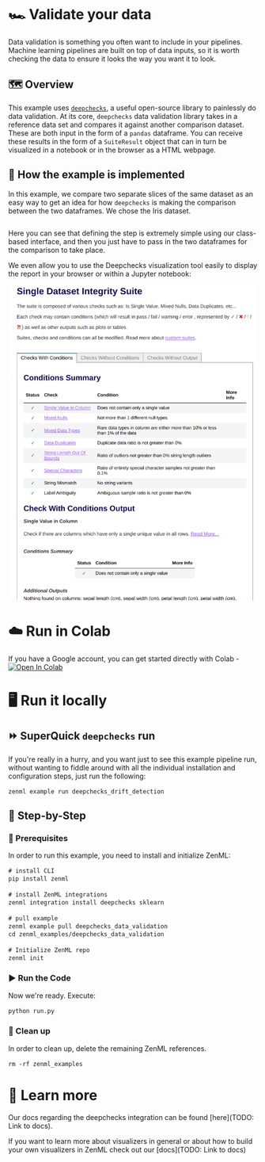 # 🏎 Validate your data
Data validation is something you often want to include in your pipelines.
Machine learning pipelines are built on top of data inputs, so it is worth
checking the data to ensure it looks the way you want it to look.

## 🗺 Overview
This example uses [`deepchecks`](https://github.com/deepchecks/deepchecks), a
useful open-source library to painlessly do data validation. At its core, `deepchecks` 
data validation library takes in a reference data set and compares it against another comparison dataset. 
These are both input in the form of a `pandas` dataframe. You can receive these results in the form of a 
`SuiteResult` object that can in turn be visualized in a notebook or in the browser as a HTML webpage.


## 🧰 How the example is implemented
In this example, we compare two separate slices of the same dataset as an easy
way to get an idea for how `deepchecks` is making the comparison between the two
dataframes. We chose the Iris dataset.

```python

```

Here you can see that defining the step is extremely simple using our
class-based interface, and then you just have to pass in the two dataframes for
the comparison to take place.

We even allow you to use the Deepchecks visualization tool easily to display the 
report in your browser or within a Jupyter notebook:

![Deepchecks drift visualization UI](assets/drift_visualization.png)

# ☁️ Run in Colab
If you have a Google account, you can get started directly with Colab - [![Open In Colab](https://colab.research.google.com/assets/colab-badge.svg)](https://colab.research.google.com/github/zenml-io/zenml/blob/feature/ENG-634-beautify-examples/examples/deepchecks_drift_detection/deepchecks.ipynb)

# 🖥 Run it locally

## ⏩ SuperQuick `deepchecks` run

If you're really in a hurry, and you want just to see this example pipeline run,
without wanting to fiddle around with all the individual installation and
configuration steps, just run the following:

```shell
zenml example run deepchecks_drift_detection
```

## 👣 Step-by-Step
### 📄 Prerequisites 
In order to run this example, you need to install and initialize ZenML:

```shell
# install CLI
pip install zenml

# install ZenML integrations
zenml integration install deepchecks sklearn

# pull example
zenml example pull deepchecks_data_validation
cd zenml_examples/deepchecks_data_validation

# Initialize ZenML repo
zenml init
```

### ▶️ Run the Code
Now we're ready. Execute:

```bash
python run.py
```

### 🧽 Clean up
In order to clean up, delete the remaining ZenML references.

```shell
rm -rf zenml_examples
```

# 📜 Learn more

Our docs regarding the deepchecks integration can be found [here](TODO: Link to docs).

If you want to learn more about visualizers in general or about how to build your own visualizers in ZenML
check out our [docs](TODO: Link to docs)